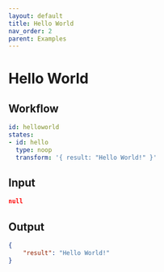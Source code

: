 ```yaml
---
layout: default
title: Hello World
nav_order: 2
parent: Examples
---
```


# Hello World

## Workflow

```yaml
id: helloworld 
states:
- id: hello
  type: noop
  transform: '{ result: "Hello World!" }'
```

## Input

```json
null
```

## Output

```json
{
	"result": "Hello World!"
}
```